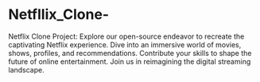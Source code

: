 # Netfllix_Clone-
 Netflix Clone Project: Explore our open-source endeavor to recreate the captivating Netflix experience. Dive into an immersive world of movies, shows, profiles, and recommendations. Contribute your skills to shape the future of online entertainment. Join us in reimagining the digital streaming landscape.
